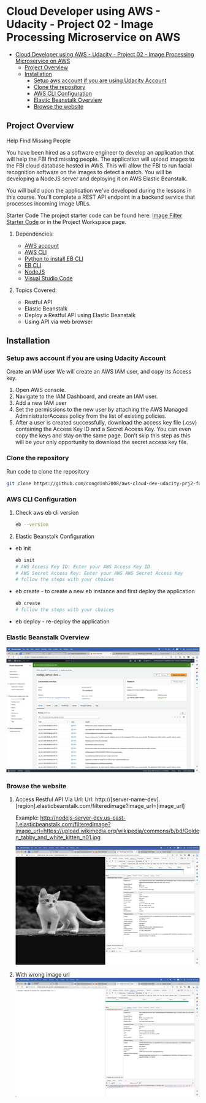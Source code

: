 # Cloud Developer using AWS - Udacity - Project 02 - Image Processing Microservice on AWS

- [Cloud Developer using AWS - Udacity - Project 02 - Image Processing Microservice on AWS](#cloud-developer-using-aws---udacity---project-02---image-processing-microservice-on-aws)
  - [Project Overview](#project-overview)
  - [Installation](#installation)
    - [Setup aws account if you are using Udacity Account](#setup-aws-account-if-you-are-using-udacity-account)
    - [Clone the repository](#clone-the-repository)
    - [AWS CLI Configuration](#aws-cli-configuration)
    - [Elastic Beanstalk Overview](#elastic-beanstalk-overview)
    - [Browse the website](#browse-the-website)


## Project Overview

Help Find Missing People

You have been hired as a software engineer to develop an application that will help the FBI find missing people. The application will upload images to the FBI cloud database hosted in AWS. This will allow the FBI to run facial recognition software on the images to detect a match. You will be developing a NodeJS server and deploying it on AWS Elastic Beanstalk.

You will build upon the application we've developed during the lessons in this course. You'll complete a REST API endpoint in a backend service that processes incoming image URLs.

Starter Code
The project starter code can be found here: [Image Filter Starter Code](https://github.com/udacity/cd12099-Full-Stack-Apps-AWS) or in the Project Workspace page.

1. Dependencies:

   - [AWS account](https://aws.amazon.com/)
   - [AWS CLI](https://docs.aws.amazon.com/cli/latest/userguide/getting-started-install.html)
   - [Python to install EB CLI](https://www.python.org/downloads/)
   - [EB CLI](https://github.com/aws/aws-elastic-beanstalk-cli-setup)
   - [NodeJS](https://nodejs.org/en)
   - [Visual Studio Code](https://code.visualstudio.com/)

2. Topics Covered:
   - Restful API
   - Elastic Beanstalk
   - Deploy a Restful API using Elastic Beanstalk
   - Using API via web browser

## Installation

### Setup aws account if you are using Udacity Account

Create an IAM user
We will create an AWS IAM user, and copy its Access key.

1. Open AWS console.
2. Navigate to the IAM Dashboard, and create an IAM user.
3. Add a new IAM user
4. Set the permissions to the new user by attaching the AWS Managed AdministratorAccess policy from the list of existing policies.
5. After a user is created successfully, download the access key file (.csv) containing the Access Key ID and a Secret Access Key. You can even copy the keys and stay on the same page. Don’t skip this step as this will be your only opportunity to download the secret access key file.

### Clone the repository

Run code to clone the repository

```bash
git clone https://github.com/congdinh2008/aws-cloud-dev-udacity-prj2-full-stack-app.git
```

### AWS CLI Configuration

1. Check aws eb cli version
   ```bash
   eb --version
   ```
2. Elastic Beanstalk Configuration

- eb init
  ```bash
  eb init
  # AWS Access Key ID: Enter your AWS Access Key ID
  # AWS Secret Access Key: Enter your AWS AWS Secret Access Key
  # follow the steps with your choices
  ```
- eb create - to create a new eb instance and first deploy the application
  ```bash
  eb create
  # follow the steps with your choices
  ```
- eb deploy - re-deploy the application

### Elastic Beanstalk Overview

<img src="./deployment_screenshot/EB_Dashboard.png">

### Browse the website

1. Access Restful API Via Url:
   Url: http://[server-name-dev].[region].elasticbeanstalk.com/filteredimage?image_url=[image_url]

   Example: http://nodejs-server-dev.us-east-1.elasticbeanstalk.com/filteredimage?image_url=https://upload.wikimedia.org/wikipedia/commons/b/bd/Golden_tabby_and_white_kitten_n01.jpg

   <img src="./deployment_screenshot/200_Success_on_EB.png">

2. With wrong image url
   <img src="./deployment_screenshot/Error_422_invalid_url.png">
